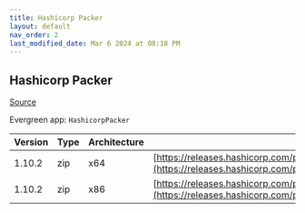```yaml
---
title: Hashicorp Packer
layout: default
nav_order: 2
last_modified_date: Mar 6 2024 at 08:18 PM
---
```


## Hashicorp Packer

[Source](https://packer.io/)

Evergreen app: `HashicorpPacker`

| Version | Type | Architecture | URI                                                                                                                                                          |
| ------- | ---- | ------------ | ------------------------------------------------------------------------------------------------------------------------------------------------------------ |
| 1.10.2  | zip  | x64          | [https://releases.hashicorp.com/packer/1.10.2/packer_1.10.2_windows_amd64.zip](https://releases.hashicorp.com/packer/1.10.2/packer_1.10.2_windows_amd64.zip) |
| 1.10.2  | zip  | x86          | [https://releases.hashicorp.com/packer/1.10.2/packer_1.10.2_windows_386.zip](https://releases.hashicorp.com/packer/1.10.2/packer_1.10.2_windows_386.zip)     |
